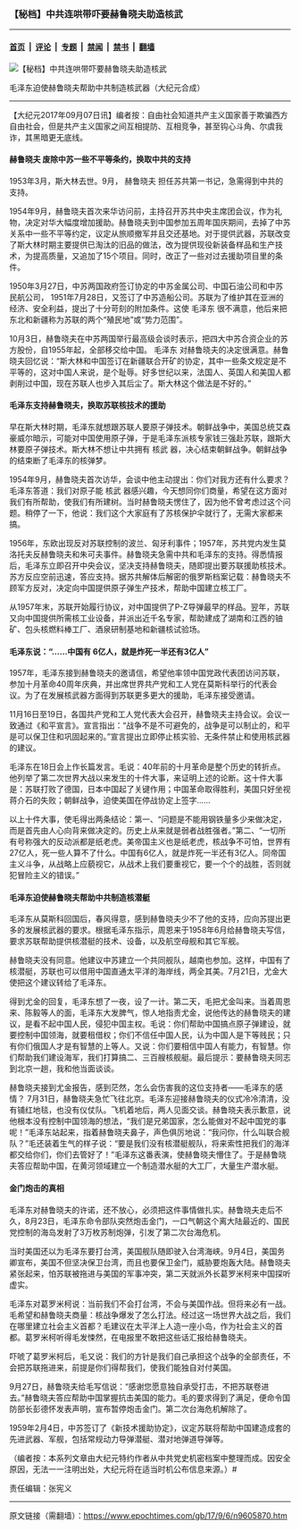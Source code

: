### 【秘档】中共连哄带吓要赫鲁晓夫助造核武

---

#### [首页](../../../..?n9605870) &nbsp;|&nbsp; [评论](../../../../../epoch-comment?n9605870) &nbsp;|&nbsp; [专题](../../../../../epoch-special?n9605870) &nbsp;|&nbsp; [禁闻](../../../../../epoch-news?n9605870) &nbsp;|&nbsp; [禁书](../../../../../books?n9605870) &nbsp;|&nbsp; [翻墙](https://github.com/gfw-breaker/nogfw/blob/master/README.md?n9605870)


<div><img alt="【秘档】中共连哄带吓要赫鲁晓夫助造核武" class="attachment-djy_600_400 size-djy_600_400 wp-post-image" src="https://i.epochtimes.com/assets/uploads/2017/09/heandmaoandnuclear.jpg"/>
<div class="caption">
 <p>
  毛泽东迫使赫鲁晓夫帮助中共制造核武器（大纪元合成）
 </p>
</div></div><hr/><div class="post_content" id="artbody" itemprop="articleBody">
 <!-- article content begin -->
 <p>
  【大纪元2017年09月07日讯】编者按：自由社会知道共产主义国家善于欺骗西方自由社会，但是共产主义国家之间互相提防、互相竞争，甚至钩心斗角、尔虞我诈，其黑暗更无底线。
 </p>
 <h4>
  <strong>
   <ok href="https://www.epochtimes.com/gb/tag/%E8%B5%AB%E9%B2%81%E6%99%93%E5%A4%AB.html">
    赫鲁晓夫
   </ok>
   废除中苏一些不平等条约，换取中共的支持
  </strong>
 </h4>
 <p>
  1953年3月，斯大林去世。9月，
  <ok href="https://www.epochtimes.com/gb/tag/%E8%B5%AB%E9%B2%81%E6%99%93%E5%A4%AB.html">
   赫鲁晓夫
  </ok>
  担任苏共第一书记，急需得到中共的支持。
 </p>
 <p>
  1954年9月，赫鲁晓夫首次来华访问前，主持召开苏共中央主席团会议，作为礼物，决定对华大幅度增加援助。赫鲁晓夫到中国参加五周年国庆期间，去掉了中苏关系中一些不平等约定，议定从旅顺撤军并且交还基地。对于提供武器，苏联改变了斯大林时期主要提供已淘汰的旧品的做法，改为提供现役新装备样品和生产技术，为提高质量，又追加了15个项目。同时，改正了一些对过去援助项目里的条件。
 </p>
 <p>
  1950年3月27日，中苏两国政府签订协定的中苏金属公司、中国石油公司和中苏民航公司， 1951年7月28日，又签订了中苏造船公司。苏联为了维护其在亚洲的经济、安全利益，提出了十分苛刻的附加条件。这使
  <ok href="https://www.epochtimes.com/gb/tag/%E6%AF%9B%E6%B3%BD%E4%B8%9C.html">
   毛泽东
  </ok>
  很不满意，他后来把东北和新疆称为苏联的两个“殖民地”或“势力范围”。
 </p>
 <p>
  10月3日，赫鲁晓夫在中苏两国举行最高级会谈时表示，把四大中苏合资企业的苏方股份，自1955年起，全部移交给中国。
  <ok href="https://www.epochtimes.com/gb/tag/%E6%AF%9B%E6%B3%BD%E4%B8%9C.html">
   毛泽东
  </ok>
  对赫鲁晓夫的决定很满意。赫鲁晓夫回忆说：“斯大林和中国签订在新疆联合开矿的协定，其中一些条文规定是不平等的，这对中国人来说，是个耻辱。好多世纪以来，法国人、英国人和美国人都剥削过中国，现在苏联人也步入其后尘了。斯大林这个做法是不好的。”
 </p>
 <h4>
  <strong>
   毛泽东支持赫鲁晓夫，换取苏联核技术的援助
  </strong>
 </h4>
 <p>
  早在斯大林时期，毛泽东就想跟苏联人要原子弹技术。朝鲜战争中，美国总统艾森豪威尔暗示，可能对中国使用原子弹，于是毛泽东派核专家钱三强赴苏联，跟斯大林要原子弹技术。斯大林不想让中共拥有
  <ok href="https://www.epochtimes.com/gb/tag/%E6%A0%B8%E6%AD%A6.html">
   核武
  </ok>
  器，决心结束朝鲜战争。朝鲜战争的结束断了毛泽东的核弹梦。
 </p>
 <p>
  1954年9月，赫鲁晓夫首次访华，会谈中他主动提出：你们对我方还有什么要求？毛泽东答道：我们对原子能
  <ok href="https://www.epochtimes.com/gb/tag/%E6%A0%B8%E6%AD%A6.html">
   核武
  </ok>
  器感兴趣，今天想同你们商量，希望在这方面对我们有所帮助，使我们有所建树。当时赫鲁晓夫愣住了，因为他不曾考虑过这个问题。稍停了一下，他说：我们这个大家庭有了苏核保护伞就行了，无需大家都来搞。
 </p>
 <p>
  1956年，东欧出现反对苏联控制的波兰、匈牙利事件；1957年，苏共党内发生莫洛托夫反赫鲁晓夫和朱可夫事件。赫鲁晓夫急需中共和毛泽东的支持。得悉情报后，毛泽东立即召开中央会议，坚决支持赫鲁晓夫，随即提出要苏联援助核技术。苏方反应空前迅速，答应支持。据苏共解体后解密的俄罗斯档案记载：赫鲁晓夫不顾军方反对，决定向中国提供原子弹生产技术，帮助中国建立核工厂。
 </p>
 <p>
  从1957年末，苏联开始履行协议，对中国提供了P-Z导弹最早的样品。翌年，苏联又向中国提供所需核工业设备，并派出近千名专家，帮助建成了湖南和江西的铀矿、包头核燃料棒工厂、酒泉研制基地和新疆核试验场。
 </p>
 <h4>
  <strong>
   毛泽东说：“……中国有
  </strong>
  <strong>
   6亿人，就是炸死一半还有3亿人”
  </strong>
 </h4>
 <p>
  1957年，毛泽东接到赫鲁晓夫的邀请信，希望他率领中国党政代表团访问苏联，参加十月革命40周年庆典，并出席世界共产党和工人党在莫斯科举行的代表会议。为了在发展核武器方面得到苏联更多更大的援助，毛泽东接受邀请。
 </p>
 <p>
  11月16日至19日，各国共产党和工人党代表大会召开，赫鲁晓夫主持会议。会议一致通过《和平宣言》。宣言指出：“战争不是不可避免的，战争是可以制止的，和平是可以保卫住和巩固起来的。”宣言提出立即停止核实验、无条件禁止和使用核武器的建议。
 </p>
 <p>
  毛泽东在18日会上作长篇发言。毛说：40年前的十月革命是整个历史的转折点。他列举了第二次世界大战以来发生的十件大事，来证明上述的论断。这十件大事是：苏联打败了德国，日本中国起了关键作用；中国革命取得胜利，美国只好坐视蒋介石的失败；朝鲜战争，迫使美国在停战协定上签字……
 </p>
 <p>
  以上十件大事，使毛得出两条结论：第一、“问题是不能用钢铁量多少来做决定，而是首先由人心向背来做决定的。历史上从来就是弱者战胜强者。”第二、“一切所有号称强大的反动派都是纸老虎。美帝国主义也是纸老虎，核战争不可怕，世界有27亿人，死一些人算不了什么。中国有6亿人，就是炸死一半还有3亿人。同帝国主义斗争，从战略上应藐视它，从战术上我们要重视它，要一个个的战胜，否则就犯冒险主义的错误。”
 </p>
 <h4>
  <strong>
   毛泽东迫使赫鲁晓夫帮助中共制造核潜艇
  </strong>
 </h4>
 <p>
  毛泽东从莫斯科回国后，春风得意，感到赫鲁晓夫少不了他的支持，应向苏提出更多的发展核武器的要求。根据毛泽东指示，周恩来于1958年6月给赫鲁晓夫写信，要求苏联帮助提供核潜艇的技术、设备，以及航空母舰和其它军舰。
 </p>
 <p>
  赫鲁晓夫没有同意。他建议中苏建立一个共同舰队，越南也参加。这样，中国有了核潜艇，苏联也可以借用中国直通太平洋的海岸线，两全其美。7月21日，尤金大使把这个建议转给了毛泽东。
 </p>
 <p>
  得到尤金的回复，毛泽东想了一夜，设了一计。第二天，毛把尤金叫来。当着周恩来、陈毅等人的面，毛泽东大发脾气，惊人地指责尤金，说他传达的赫鲁晓夫的建议，是看不起中国人民，侵犯中国主权。毛说：你们帮助中国搞点原子弹建设，就要控制中国领海，就要租借权；你们不信任中国人民，认为中国人是下等贱民；只有你们俄国人才是有智慧的上等人。又说：你们要相信中国人有能力，有智慧。你们帮助我们建设海军，我们打算搞二、三百艘核舰艇。最后提示：要赫鲁晓夫同志到北京一趟，我和他当面谈谈。
 </p>
 <p>
  赫鲁晓夫接到尤金报告，感到茫然，怎么会伤害我的这位支持者——毛泽东的感情？ 7月31日，赫鲁晓夫急忙飞往北京。毛泽东迎接赫鲁晓夫的仪式冷冷清清，没有铺红地毯，也没有仪仗队。飞机着地后，两人见面交谈。赫鲁晓夫表示歉意，说他根本没有控制中国领海的想法，“我们是兄弟国家，怎么能做对不起中国党的事呢！”毛泽东站起来，指着赫鲁晓夫鼻子，声色俱厉地说：“我问你，什么叫联合舰队？”毛还装着生气的样子说：“要是我们没有核潜艇舰队，将来索性把我们的海洋都交给你们，你们去管好了！”毛泽东这番表演，使赫鲁晓夫懵住了。于是赫鲁晓夫答应帮助中国，在黄河领域建立一个制造潜水艇的大工厂，大量生产潜水艇。
 </p>
 <h4>
  <strong>
   金门炮击的真相
  </strong>
 </h4>
 <p>
  毛泽东对赫鲁晓夫的许诺，还不放心，必须把这件事情做扎实。赫鲁晓夫走后不久，8月23日，毛泽东命令部队突然炮击金门，一口气朝这个离大陆最近的、国民党控制的海岛发射了3万枚苏制炮弹，引发了第二次台海危机。
 </p>
 <p>
  当时美国还以为毛泽东要打台湾，美国舰队随即驶入台湾海峡。9月4日，美国务卿宣布，美国不但坚决保卫台湾，而且也要保卫金门，威胁要炮轰大陆。赫鲁晓夫紧张起来，怕苏联被拖进与美国的军事冲突，第二天就派外长葛罗米柯来中国探听虚实。
 </p>
 <p>
  毛泽东对葛罗米柯说：当前我们不会打台湾，不会与美国作战。但将来必有一战。毛希望和赫鲁晓夫商量：核战争爆发了怎么打法。经过这一场世界大战之后，我们在哪里建立社会主义首都？毛建议在太平洋上人造一座小岛，作为社会主义的首都。葛罗米柯听得毛发悚然，在电报里不敢把这些话汇报给赫鲁晓夫。
 </p>
 <p>
  吓唬了葛罗米柯后，毛又说：我们的方针是我们自己承担这个战争的全部责任，不会把苏联拖进来，前提是你们得帮我们，使我们能独自对付美国。
 </p>
 <p>
  9月27日，赫鲁晓夫给毛写信说：“感谢您愿意独自承受打击，不把苏联卷进去。”赫鲁晓夫答应帮助中国掌握抗击美国的能力。毛的要求得到了满足，便命令国防部长彭德怀发表声明，宣布暂停炮击金门。第二次台海危机解除了。
 </p>
 <p>
  1959年2月4日，中苏签订了《新技术援助协定》，议定苏联将帮助中国建造成套的先进武器、军舰，包括常规动力导弹潜艇、潜对地弹道导弹等。
 </p>
 <p>
  （编者按：本系列文章由大纪元特约作者从中共党史机密档案中整理而成。因安全原因，无法一一注明出处，大纪元将在适当时机公布信息来源。）#
 </p>
 <p>
  责任编辑：张宪义
 </p>
 <!-- article content end -->
 <div id="below_article_ad">
 </div>
</div>


---

原文链接（需翻墙）：https://www.epochtimes.com/gb/17/9/6/n9605870.htm